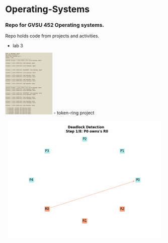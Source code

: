 # Operating-Systems

### Repo for GVSU 452 Operating systems.
Repo holds code from projects and activities.

- lab 3
<img src="./images/token-ring-snapshot.png" width=150>
- token-ring project

![](deadlockdetection1.gif)

